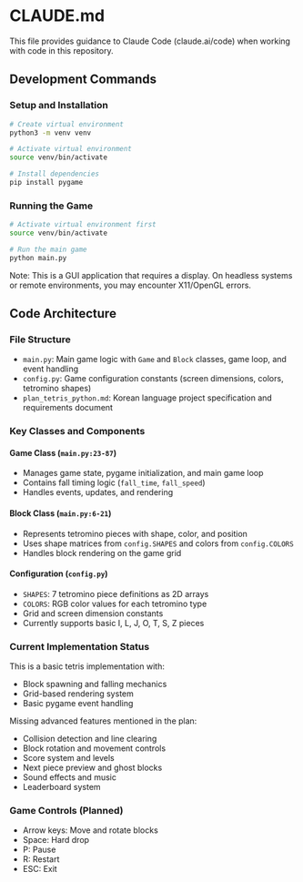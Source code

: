 # CLAUDE.md

This file provides guidance to Claude Code (claude.ai/code) when working with code in this repository.

## Development Commands

### Setup and Installation
```bash
# Create virtual environment
python3 -m venv venv

# Activate virtual environment
source venv/bin/activate

# Install dependencies
pip install pygame
```

### Running the Game
```bash
# Activate virtual environment first
source venv/bin/activate

# Run the main game
python main.py
```

Note: This is a GUI application that requires a display. On headless systems or remote environments, you may encounter X11/OpenGL errors.

## Code Architecture

### File Structure
- `main.py`: Main game logic with `Game` and `Block` classes, game loop, and event handling
- `config.py`: Game configuration constants (screen dimensions, colors, tetromino shapes)
- `plan_tetris_python.md`: Korean language project specification and requirements document

### Key Classes and Components

#### Game Class (`main.py:23-87`)
- Manages game state, pygame initialization, and main game loop
- Contains fall timing logic (`fall_time`, `fall_speed`)
- Handles events, updates, and rendering

#### Block Class (`main.py:6-21`) 
- Represents tetromino pieces with shape, color, and position
- Uses shape matrices from `config.SHAPES` and colors from `config.COLORS`
- Handles block rendering on the game grid

#### Configuration (`config.py`)
- `SHAPES`: 7 tetromino piece definitions as 2D arrays
- `COLORS`: RGB color values for each tetromino type  
- Grid and screen dimension constants
- Currently supports basic I, L, J, O, T, S, Z pieces

### Current Implementation Status
This is a basic tetris implementation with:
- Block spawning and falling mechanics
- Grid-based rendering system
- Basic pygame event handling

Missing advanced features mentioned in the plan:
- Collision detection and line clearing
- Block rotation and movement controls
- Score system and levels
- Next piece preview and ghost blocks
- Sound effects and music
- Leaderboard system

### Game Controls (Planned)
- Arrow keys: Move and rotate blocks
- Space: Hard drop
- P: Pause
- R: Restart
- ESC: Exit